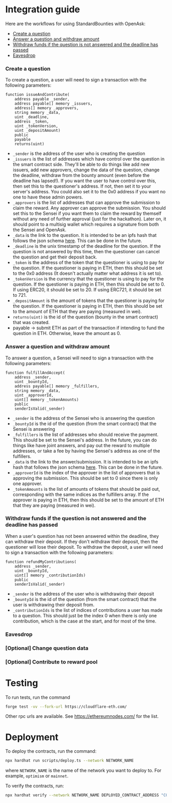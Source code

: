 # Integration guide

Here are the workflows for using StandardBounties with OpenAsk:

- [Create a question](#create-a-question)
- [Answer a question and withdraw amount](#answer-a-question-and-withdraw-amount)
- [Withdraw funds if the question is not answered and the deadline has passed](#withdraw-funds-if-the-question-is-not-answered-and-the-deadline-has-passed)
- [Eavesdrop](#eavesdrop)


### Create a question
To create a question, a user will need to sign a transaction with the following parameters:
```solidity
function issueAndContribute(
    address payable _sender,
    address payable[] memory _issuers,
    address[] memory _approvers,
    string memory _data,
    uint _deadline,
    address _token,
    uint _tokenVersion,
    uint _depositAmount)
    public
    payable
    returns(uint)
```
- `_sender` is the address of the user who is creating the question
- `_issuers` is the list of addresses which have control over the question in the smart contract side. They'll be able to do things like add new issuers, add new approvers, change the data of the question, change the deadline, withdraw from the bounty amount (even before the deadline has lapsed!). If you want the user to have control over this, then set this to the questioner's address. If not, then set it to your server's address. You could also set it to the 0x0 address if you want no one to have these admin powers.
- `_approvers` is the list of addresses that can approve the submission to claim the reward. Any approver can approve the submission. You should set this to the Sensei if you want them to claim the reward by themself without any need of further approval (just for the hackathon). Later on, it should point to a multisig wallet which requires a signature from both the Sensei and OpenAsk.
- `_data` is the link to the question. It is intended to be an ipfs hash that follows the json schema [here](https://github.com/Bounties-Network/StandardBounties/blob/master/docs/standardSchemas.md). This can be done in the future.
- `_deadline` is the unix timestamp of the deadline for the question. If the question is not answered by this time, then the questioner can cancel the question and get their deposit back.
- `_token` is the address of the token that the questioner is using to pay for the question. If the questioner is paying in ETH, then this should be set to the 0x0 address (It doesn't actually matter what address it is set to).
- `_tokenVersion` is the currency that the questioner is using to pay for the question. If the questioner is paying in ETH, then this should be set to 0. If using ERC20, it should be set to 20. If using ERC721, it should be set to 721.
- `_depositAmount` is the amount of tokens that the questioner is paying for the question. If the questioner is paying in ETH, then this should be set to the amount of ETH that they are paying (measured in wei).
- `returns(uint)` is the id of the question (bounty in the smart contract) that was created.
- payable -> submit ETH as part of the transaction if intending to fund the question in ETH. Otherwise, leave the amount as 0.

### Answer a question and withdraw amount
To answer a question, a Sensei will need to sign a transaction with the following parameters:
```solidity
function fulfillAndAccept(
    address _sender,
    uint _bountyId,
    address payable[] memory _fulfillers,
    string memory _data,
    uint _approverId,
    uint[] memory _tokenAmounts)
    public
    senderIsValid(_sender)
```

- `_sender` is the address of the Sensei who is answering the question
- `_bountyId` is the id of the question (from the smart contract) that the Sensei is answering
- `_fulfillers` is the list of addresses who should receive the payment. This should be set to the Sensei's address. In the future, you can do things like have joint answers, and pay out the reward to multiple addresses, or take a fee by having the Sensei's address as one of the fulfillers.
- `_data` is the link to the answer/submission. It is intended to be an ipfs hash that follows the json schema [here](https://github.com/Bounties-Network/StandardBounties/blob/master/docs/standardSchemas.md). This can be done in the future.
- `_approverId` is the index of the approver in the list of approvers that is approving the submission. This should be set to 0 since there is only one approver.
- `_tokenAmounts` is the list of amounts of tokens that should be paid out, corresponding with the same indices as the fulfillers array. If the approver is paying in ETH, then this should be set to the amount of ETH that they are paying (measured in wei).

### Withdraw funds if the question is not answered and the deadline has passed
When a user's question has not been answered within the deadline, they can withdraw their deposit. If they don't withdraw their deposit, then the questioner will lose their deposit. To withdraw the deposit, a user will need to sign a transaction with the following parameters:
```solidity
function refundMyContributions(
    address _sender,
    uint _bountyId,
    uint[] memory _contributionIds)
    public
    senderIsValid(_sender)
```

- `_sender` is the address of the user who is withdrawing their deposit
- `_bountyId` is the id of the question (from the smart contract) that the user is withdrawing their deposit from.
- `_contributionIds` is the list of indices of contributions a user has made to a question. This should just be the index 0 when there is only one contribution, which is the case at the start, and for most of the time.

### Eavesdrop

### [Optional] Change question data

### [Optional] Contribute to reward pool

# Testing

To run tests, run the command 
```bash
forge test -vv --fork-url https://cloudflare-eth.com/    
```
Other rpc urls are available. See https://ethereumnodes.com/ for the list.

# Deployment

To deploy the contracts, run the command:
```bash
npx hardhat run scripts/deploy.ts --network NETWORK_NAME
```
where `NETWORK_NAME` is the name of the network you want to deploy to. For example, `optimism` or `mainnet`.

To verify the contracts, run:
```bash
npx hardhat verify --network NETWORK_NAME DEPLOYED_CONTRACT_ADDRESS "CONSTRUCTOR_ARGUMENTS"
```